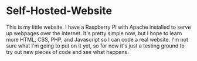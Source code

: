 # Self-Hosted-Website
This is my little website. I have a Raspberry Pi with Apache installed to serve up webpages over the internet. It's pretty simple now, but I hope to learn more HTML, CSS, PHP, and Javascript so I can code a real website. I'm not sure what I'm going to put on it yet, so for now it's just a testing ground to try out new pieces of code and see what happens.
